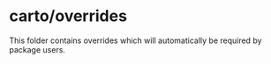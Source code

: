 # carto/overrides

This folder contains overrides which will automatically be required by package users.
